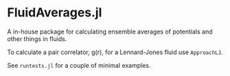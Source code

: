 # FluidAverages.jl
A in-house package for calculating ensemble averages of potentials and other things in fluids.

To calculate a pair correlator, g(r), for a Lennard-Jones fluid use `ApproachLJ`.

See `runtests.jl` for a couple of minimal examples.
